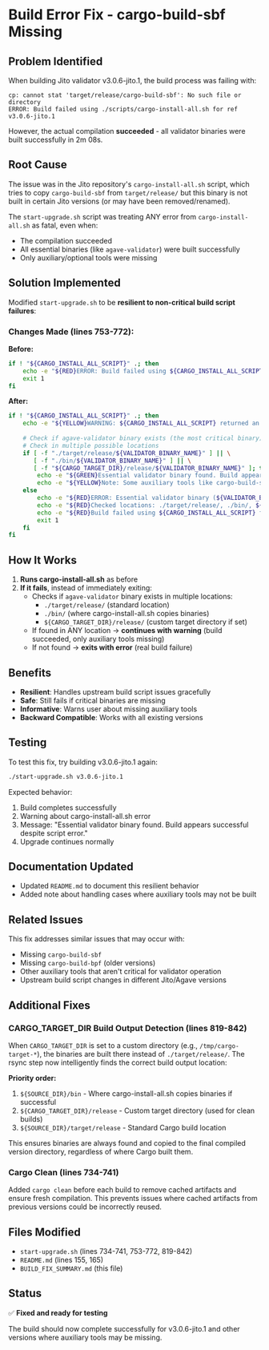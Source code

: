 # Build Error Fix - cargo-build-sbf Missing

## Problem Identified

When building Jito validator v3.0.6-jito.1, the build process was failing with:
```
cp: cannot stat 'target/release/cargo-build-sbf': No such file or directory
ERROR: Build failed using ./scripts/cargo-install-all.sh for ref v3.0.6-jito.1
```

However, the actual compilation **succeeded** - all validator binaries were built successfully in 2m 08s.

## Root Cause

The issue was in the Jito repository's `cargo-install-all.sh` script, which tries to copy `cargo-build-sbf` from `target/release/` but this binary is not built in certain Jito versions (or may have been removed/renamed).

The `start-upgrade.sh` script was treating ANY error from `cargo-install-all.sh` as fatal, even when:
- The compilation succeeded
- All essential binaries (like `agave-validator`) were built successfully
- Only auxiliary/optional tools were missing

## Solution Implemented

Modified `start-upgrade.sh` to be **resilient to non-critical build script failures**:

### Changes Made (lines 753-772):

**Before:**
```bash
if ! "${CARGO_INSTALL_ALL_SCRIPT}" .; then 
    echo -e "${RED}ERROR: Build failed using ${CARGO_INSTALL_ALL_SCRIPT} for ref ${target_ref}${NC}"
    exit 1
fi
```

**After:**
```bash
if ! "${CARGO_INSTALL_ALL_SCRIPT}" .; then 
    echo -e "${YELLOW}WARNING: ${CARGO_INSTALL_ALL_SCRIPT} returned an error. Checking if essential binaries were built...${NC}"
    
    # Check if agave-validator binary exists (the most critical binary)
    # Check in multiple possible locations
    if [ -f "./target/release/${VALIDATOR_BINARY_NAME}" ] || \
       [ -f "./bin/${VALIDATOR_BINARY_NAME}" ] || \
       [ -f "${CARGO_TARGET_DIR}/release/${VALIDATOR_BINARY_NAME}" ]; then
        echo -e "${GREEN}Essential validator binary found. Build appears successful despite script error.${NC}"
        echo -e "${YELLOW}Note: Some auxiliary tools like cargo-build-sbf may not have been built/copied.${NC}"
    else
        echo -e "${RED}ERROR: Essential validator binary (${VALIDATOR_BINARY_NAME}) not found after build.${NC}"
        echo -e "${RED}Checked locations: ./target/release/, ./bin/, ${CARGO_TARGET_DIR}/release/${NC}"
        echo -e "${RED}Build failed using ${CARGO_INSTALL_ALL_SCRIPT} for ref ${target_ref}${NC}"
        exit 1
    fi
fi
```

## How It Works

1. **Runs cargo-install-all.sh** as before
2. **If it fails**, instead of immediately exiting:
   - Checks if `agave-validator` binary exists in multiple locations:
     - `./target/release/` (standard location)
     - `./bin/` (where cargo-install-all.sh copies binaries)
     - `${CARGO_TARGET_DIR}/release/` (custom target directory if set)
   - If found in ANY location → **continues with warning** (build succeeded, only auxiliary tools missing)
   - If not found → **exits with error** (real build failure)

## Benefits

- **Resilient**: Handles upstream build script issues gracefully
- **Safe**: Still fails if critical binaries are missing
- **Informative**: Warns user about missing auxiliary tools
- **Backward Compatible**: Works with all existing versions

## Testing

To test this fix, try building v3.0.6-jito.1 again:
```bash
./start-upgrade.sh v3.0.6-jito.1
```

Expected behavior:
1. Build completes successfully
2. Warning about cargo-install-all.sh error
3. Message: "Essential validator binary found. Build appears successful despite script error."
4. Upgrade continues normally

## Documentation Updated

- Updated `README.md` to document this resilient behavior
- Added note about handling cases where auxiliary tools may not be built

## Related Issues

This fix addresses similar issues that may occur with:
- Missing `cargo-build-sbf`
- Missing `cargo-build-bpf` (older versions)
- Other auxiliary tools that aren't critical for validator operation
- Upstream build script changes in different Jito/Agave versions

## Additional Fixes

### CARGO_TARGET_DIR Build Output Detection (lines 819-842)

When `CARGO_TARGET_DIR` is set to a custom directory (e.g., `/tmp/cargo-target-*`), the binaries are built there instead of `./target/release/`. The rsync step now intelligently finds the correct build output location:

**Priority order:**
1. `${SOURCE_DIR}/bin` - Where cargo-install-all.sh copies binaries if successful
2. `${CARGO_TARGET_DIR}/release` - Custom target directory (used for clean builds)
3. `${SOURCE_DIR}/target/release` - Standard Cargo build location

This ensures binaries are always found and copied to the final compiled version directory, regardless of where Cargo built them.

### Cargo Clean (lines 734-741)

Added `cargo clean` before each build to remove cached artifacts and ensure fresh compilation. This prevents issues where cached artifacts from previous versions could be incorrectly reused.

## Files Modified

- `start-upgrade.sh` (lines 734-741, 753-772, 819-842)
- `README.md` (lines 155, 165)
- `BUILD_FIX_SUMMARY.md` (this file)

## Status

✅ **Fixed and ready for testing**

The build should now complete successfully for v3.0.6-jito.1 and other versions where auxiliary tools may be missing.





